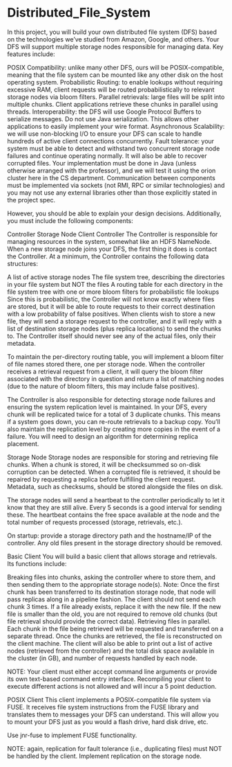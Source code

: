 # Distributed_File_System

In this project, you will build your own distributed file system (DFS) based on the technologies we’ve studied from Amazon, Google, and others. Your DFS will support multiple storage nodes responsible for managing data. Key features include:

POSIX Compatibility: unlike many other DFS, ours will be POSIX-compatible, meaning that the file system can be mounted like any other disk on the host operating system.
Probabilistic Routing: to enable lookups without requiring excessive RAM, client requests will be routed probabilistically to relevant storage nodes via bloom filters.
Parallel retrievals: large files will be split into multiple chunks. Client applications retrieve these chunks in parallel using threads.
Interoperability: the DFS will use Google Protocol Buffers to serialize messages. Do not use Java serialization. This allows other applications to easily implement your wire format.
Asynchronous Scalability: we will use non-blocking I/O to ensure your DFS can scale to handle hundreds of active client connections concurrently.
Fault tolerance: your system must be able to detect and withstand two concurrent storage node failures and continue operating normally. It will also be able to recover corrupted files.
Your implementation must be done in Java (unless otherwise arranged with the professor), and we will test it using the orion cluster here in the CS department. Communication between components must be implemented via sockets (not RMI, RPC or similar technologies) and you may not use any external libraries other than those explicitly stated in the project spec.

However, you should be able to explain your design decisions. Additionally, you must include the following components:

Controller
Storage Node
Client
Controller
The Controller is responsible for managing resources in the system, somewhat like an HDFS NameNode. When a new storage node joins your DFS, the first thing it does is contact the Controller. At a minimum, the Controller contains the following data structures:

A list of active storage nodes
The file system tree, describing the directories in your file system but NOT the files
A routing table for each directory in the file system tree with one or more bloom filters for probabilistic file lookups
Since this is probabilistic, the Controller will not know exactly where files are stored, but it will be able to route requests to their correct destination with a low probability of false positives.
When clients wish to store a new file, they will send a storage request to the controller, and it will reply with a list of destination storage nodes (plus replica locations) to send the chunks to. The Controller itself should never see any of the actual files, only their metadata.

To maintain the per-directory routing table, you will implement a bloom filter of file names stored there, one per storage node. When the controller receives a retrieval request from a client, it will query the bloom filter associated with the directory in question and return a list of matching nodes (due to the nature of bloom filters, this may include false positives).

The Controller is also responsible for detecting storage node failures and ensuring the system replication level is maintained. In your DFS, every chunk will be replicated twice for a total of 3 duplicate chunks. This means if a system goes down, you can re-route retrievals to a backup copy. You’ll also maintain the replication level by creating more copies in the event of a failure. You will need to design an algorithm for determining replica placement.

Storage Node
Storage nodes are responsible for storing and retrieving file chunks. When a chunk is stored, it will be checksummed so on-disk corruption can be detected. When a corrupted file is retrieved, it should be repaired by requesting a replica before fulfilling the client request. Metadata, such as checksums, should be stored alongside the files on disk.

The storage nodes will send a heartbeat to the controller periodically to let it know that they are still alive. Every 5 seconds is a good interval for sending these. The heartbeat contains the free space available at the node and the total number of requests processed (storage, retrievals, etc.).

On startup: provide a storage directory path and the hostname/IP of the controller. Any old files present in the storage directory should be removed.

Basic Client
You will build a basic client that allows storage and retrievals. Its functions include:

Breaking files into chunks, asking the controller where to store them, and then sending them to the appropriate storage node(s).
Note: Once the first chunk has been transferred to its destination storage node, that node will pass replicas along in a pipeline fashion. The client should not send each chunk 3 times.
If a file already exists, replace it with the new file. If the new file is smaller than the old, you are not required to remove old chunks (but file retrieval should provide the correct data).
Retrieving files in parallel. Each chunk in the file being retrieved will be requested and transferred on a separate thread. Once the chunks are retrieved, the file is reconstructed on the client machine.
The client will also be able to print out a list of active nodes (retrieved from the controller) and the total disk space available in the cluster (in GB), and number of requests handled by each node.

NOTE: Your client must either accept command line arguments or provide its own text-based command entry interface. Recompiling your client to execute different actions is not allowed and will incur a 5 point deduction.

POSIX Client
This client implements a POSIX-compatible file system via FUSE. It receives file system instructions from the FUSE library and translates them to messages your DFS can understand. This will allow you to mount your DFS just as you would a flash drive, hard disk drive, etc.

Use jnr-fuse to implement FUSE functionality.

NOTE: again, replication for fault tolerance (i.e., duplicating files) must NOT be handled by the client. Implement replication on the storage node.


